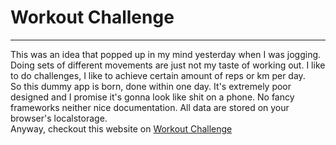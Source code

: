 # Workout Challenge

---

This was an idea that popped up in my mind yesterday when I was jogging.
<br>
Doing sets of different movements are just not my taste of working out. I like to do challenges, I like to achieve certain amount of reps or km per day.
<br>
So this dummy app is born, done within one day. It's extremely poor designed and I promise it's gonna look like shit on a phone. No fancy frameworks neither nice documentation. All data are stored on your browser's localstorage.
<br>
Anyway, checkout this website on [Workout Challenge]()